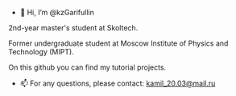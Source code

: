 - 👋 Hi, I’m @kzGarifullin
  
2nd-year master's student at Skoltech.

Former undergraduate student at Moscow Institute of Physics and Technology (MIPT).

On this github you can find my tutorial projects.
- 📫 For any questions, please contact: kamil_20.03@mail.ru

<!---
kzGarifullin/kzGarifullin is a ✨ special ✨ repository because its `README.md` (this file) appears on your GitHub profile.
You can click the Preview link to take a look at your changes.
--->
